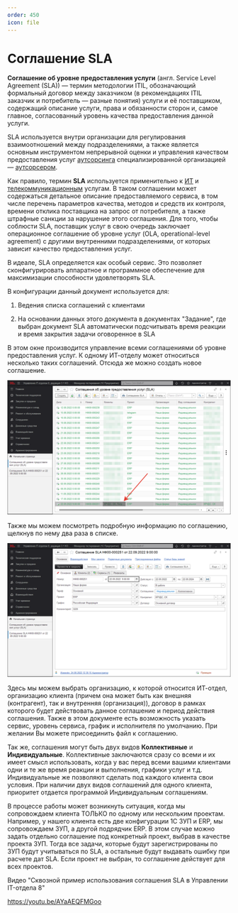 ```yaml
---
order: 450
icon: file
---
```


# Соглашение SLA
**Соглашение об уровне предоставления услуги** (англ. Service Level Agreement (SLA)) — термин методологии ITIL, обозначающий формальный договор между заказчиком (в рекомендациях ITIL заказчик и потребитель — разные понятия) услуги и её поставщиком, содержащий описание услуги, права и обязанности сторон и, самое главное, согласованный уровень качества предоставления данной услуги.

SLA используется внутри организации для регулирования взаимоотношений между подразделениями, а также является основным инструментом непрерывной оценки и управления качеством предоставления услуг [аутсорсинга](https://ru.wikipedia.org/wiki/Аутсорсинг) специализированной организацией — [аутсорсером](https://ru.wikipedia.org/wiki/Аутсорсинг).

Как правило, термин **SLA** используется применительно к [ИТ](https://ru.wikipedia.org/wiki/Информационные_технологии) и [телекоммуникационным](https://ru.wikipedia.org/wiki/Электросвязь) услугам. В таком соглашении может содержаться детальное описание предоставляемого сервиса, в том числе перечень параметров качества, методов и средств их контроля, времени отклика поставщика на запрос от потребителя, а также штрафные санкции за нарушение этого соглашения. Для того, чтобы соблюсти SLA, поставщик услуг в свою очередь заключает операционное соглашение об уровне услуг (OLA, operational-level agreement) с другими внутренними подразделениями, от которых зависит качество предоставления услуг.

В идеале, SLA определяется как особый сервис. Это позволяет сконфигурировать аппаратное и программное обеспечение для максимизации способности удовлетворять SLA.

В конфигурации данный документ используется для:

1) Ведения списка соглашений с клиентами

2) На основании данных этого документа в документах "Задание", где выбран документ SLA автоматически подсчитывать время реакции и время закрытия задачи оговоренное в SLA

В этом окне производится управление всеми соглашениями об уровне предоставления услуг. К одному ИТ-отделу может относиться несколько таких соглашений. Отсюда же можно создать новое соглашение.

![01_СоглашениеSLA](static/01_СоглашениеSLA.png)

Также мы можем посмотреть подробную информацию по соглашению, щелкнув по нему два раза в списке.

![02_СоглашениеSLA](static/02_СоглашениеSLA.png)

Здесь мы можем выбрать организацию, к которой относится ИТ-отдел, организацию клиента (причем она может быть как внешняя (контрагент), так и внутренняя (организация)), договор в рамках которого будет действовать данное соглашение и период действия соглашения. Также в этом документе есть возможность указать сервис, уровень сервиса, график и исполнителя по умолчанию. При желании Вы можете присоединить файл к соглашению.

Так же, соглашения могут быть двух видов **Коллективные** и **Индивидуальные**. Коллективные заключаются сразу со всеми и их имеет смысл использовать, когда у вас перед всеми вашими клиентами одни и те же время реакции и выполнения, графики услуг и т.д. Индивидуальные же позволяют сделать под каждого клиента свои условия. При наличии двух видов соглашений для одного клиента, приоритет отдается программой Индивидуальным соглашениям.

В процессе работы может возникнуть ситуация, когда мы сопровождаем клиента ТОЛЬКО по одному или нескольким проектам. Например, у нашего клиента есть две конфигурации 1С ЗУП и ERP, мы сопровождаем ЗУП, а другой подрядчик ERP. В этом случае можно задать отдельно соглашение под конкретный проект, выбрав в качестве проекта ЗУП. Тогда все задачи, которые будут зарегистрированы по ЗУП будут учитываться по SLA, а остальные будут выдавать ошибку при расчете дат SLA. Если проект не выбран, то соглашение действует для всех проектов.

Видео "Сквозной пример использования соглашения SLA в Управлении IT-отдела 8"

https://youtu.be/AYaAEQFMGoo


